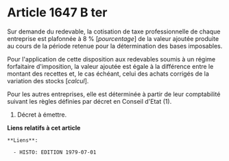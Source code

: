 # Article 1647 B ter

Sur demande du redevable, la cotisation de taxe professionnelle de chaque entreprise est plafonnée à 8 % [*pourcentage*] de
la valeur ajoutée produite au cours de la période retenue pour la détermination des bases imposables.

Pour l'application de cette disposition aux redevables soumis à un régime forfaitaire d'imposition, la valeur ajoutée est
égale à la différence entre le montant des recettes et, le cas échéant, celui des achats corrigés de la variation des stocks
[*calcul*].

Pour les autres entreprises, elle est déterminée à partir de leur comptabilité suivant les règles définies par décret en
Conseil d'Etat (1).

1)  Décret à émettre.

**Liens relatifs à cet article**

	**Liens**:

	  - HISTO: EDITION 1979-07-01
